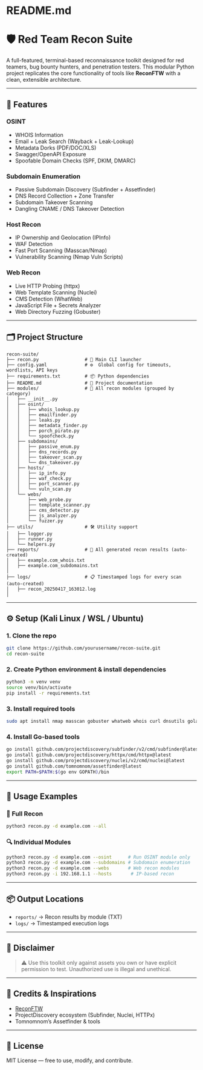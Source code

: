 # README.md

# 🛡️ Red Team Recon Suite

A full-featured, terminal-based reconnaissance toolkit designed for red teamers, bug bounty hunters, and penetration testers. This modular Python project replicates the core functionality of tools like **ReconFTW** with a clean, extensible architecture.

---

## 🔧 Features

### OSINT
- WHOIS Information
- Email + Leak Search (Wayback + Leak-Lookup)
- Metadata Dorks (PDF/DOC/XLS)
- Swagger/OpenAPI Exposure
- Spoofable Domain Checks (SPF, DKIM, DMARC)

### Subdomain Enumeration
- Passive Subdomain Discovery (Subfinder + Assetfinder)
- DNS Record Collection + Zone Transfer
- Subdomain Takeover Scanning
- Dangling CNAME / DNS Takeover Detection

### Host Recon
- IP Ownership and Geolocation (IPInfo)
- WAF Detection
- Fast Port Scanning (Masscan/Nmap)
- Vulnerability Scanning (Nmap Vuln Scripts)

### Web Recon
- Live HTTP Probing (httpx)
- Web Template Scanning (Nuclei)
- CMS Detection (WhatWeb)
- JavaScript File + Secrets Analyzer
- Web Directory Fuzzing (Gobuster)

---

## 🗂 Project Structure

```
recon-suite/
├── recon.py                 # 🔹 Main CLI launcher
├── config.yaml              # ⚙️  Global config for timeouts, wordlists, API keys
├── requirements.txt         # 📦 Python dependencies
├── README.md                # 📘 Project documentation
├── modules/                 # 🧩 All recon modules (grouped by category)
│   ├── __init__.py
│   ├── osint/
│   │   ├── whois_lookup.py
│   │   ├── emailfinder.py
│   │   ├── leaks.py
│   │   ├── metadata_finder.py
│   │   ├── porch_pirate.py
│   │   └── spoofcheck.py
│   ├── subdomains/
│   │   ├── passive_enum.py
│   │   ├── dns_records.py
│   │   ├── takeover_scan.py
│   │   └── dns_takeover.py
│   ├── hosts/
│   │   ├── ip_info.py
│   │   ├── waf_check.py
│   │   ├── port_scanner.py
│   │   └── vuln_scan.py
│   └── webs/
│       ├── web_probe.py
│       ├── template_scanner.py
│       ├── cms_detector.py
│       ├── js_analyzer.py
│       └── fuzzer.py
├── utils/                   # 🛠 Utility support
│   ├── logger.py
│   ├── runner.py
│   └── helpers.py
├── reports/                 # 📄 All generated recon results (auto-created)
│   ├── example.com_whois.txt
│   ├── example.com_subdomains.txt
│
├── logs/                    # 📋 Timestamped logs for every scan (auto-created)
│   ├── recon_20250417_163012.log
│
```

---

## ⚙️ Setup (Kali Linux / WSL / Ubuntu)

### 1. Clone the repo
```bash
git clone https://github.com/yourusername/recon-suite.git
cd recon-suite
```

### 2. Create Python environment & install dependencies
```bash
python3 -m venv venv
source venv/bin/activate
pip install -r requirements.txt
```

### 3. Install required tools
```bash
sudo apt install nmap masscan gobuster whatweb whois curl dnsutils golang-go
```

### 4. Install Go-based tools
```bash
go install github.com/projectdiscovery/subfinder/v2/cmd/subfinder@latest
go install github.com/projectdiscovery/httpx/cmd/httpx@latest
go install github.com/projectdiscovery/nuclei/v2/cmd/nuclei@latest
go install github.com/tomnomnom/assetfinder@latest
export PATH=$PATH:$(go env GOPATH)/bin
```

---

## 🚀 Usage Examples

### 🔁 Full Recon
```bash
python3 recon.py -d example.com --all
```

### 🔍 Individual Modules
```bash
python3 recon.py -d example.com --osint      # Run OSINT module only
python3 recon.py -d example.com --subdomains # Subdomain enumeration
python3 recon.py -d example.com --webs       # Web recon modules
python3 recon.py -i 192.168.1.1 --hosts       # IP-based recon
```

---

## 📦 Output Locations

- `reports/` → Recon results by module (TXT)
- `logs/` → Timestamped execution logs

---

## 🔐 Disclaimer
> ⚠️ Use this toolkit only against assets you own or have explicit permission to test. Unauthorized use is illegal and unethical.

---

## 🧠 Credits & Inspirations
- [ReconFTW](https://github.com/six2dez/reconftw)
- ProjectDiscovery ecosystem (Subfinder, Nuclei, HTTPx)
- Tomnomnom’s Assetfinder & tools

---

## 📌 License
MIT License — free to use, modify, and contribute.
